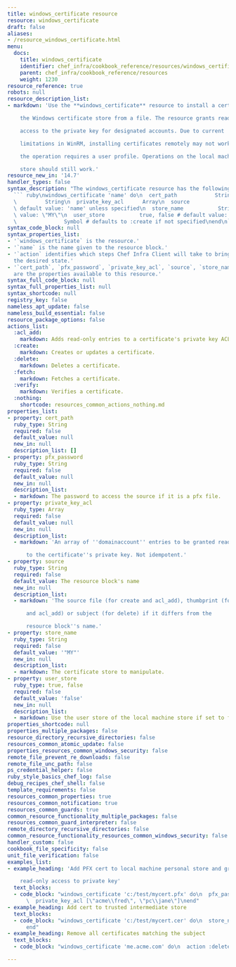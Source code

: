 ```yaml
---
title: windows_certificate resource
resource: windows_certificate
draft: false
aliases:
- /resource_windows_certificate.html
menu:
  docs:
    title: windows_certificate
    identifier: chef_infra/cookbook_reference/resources/windows_certificate windows_certificate
    parent: chef_infra/cookbook_reference/resources
    weight: 1230
resource_reference: true
robots: null
resource_description_list:
- markdown: 'Use the **windows_certificate** resource to install a certificate into

    the Windows certificate store from a file. The resource grants read-only

    access to the private key for designated accounts. Due to current

    limitations in WinRM, installing certificates remotely may not work if

    the operation requires a user profile. Operations on the local machine

    store should still work.'
resource_new_in: '14.7'
handler_types: false
syntax_description: "The windows_certificate resource has the following syntax:\n\n\
  ``` ruby\nwindows_certificate 'name' do\n  cert_path            String\n  pfx_password\
  \         String\n  private_key_acl      Array\n  source               String #\
  \ default value: 'name' unless specified\n  store_name           String # default\
  \ value: \"MY\"\n  user_store           true, false # default value: false\n  action\
  \               Symbol # defaults to :create if not specified\nend\n```"
syntax_code_block: null
syntax_properties_list:
- '`windows_certificate` is the resource.'
- '`name` is the name given to the resource block.'
- '`action` identifies which steps Chef Infra Client will take to bring the node into
  the desired state.'
- '`cert_path`, `pfx_password`, `private_key_acl`, `source`, `store_name`, and `user_store`
  are the properties available to this resource.'
syntax_full_code_block: null
syntax_full_properties_list: null
syntax_shortcode: null
registry_key: false
nameless_apt_update: false
nameless_build_essential: false
resource_package_options: false
actions_list:
  :acl_add:
    markdown: Adds read-only entries to a certificate's private key ACL.
  :create:
    markdown: Creates or updates a certificate.
  :delete:
    markdown: Deletes a certificate.
  :fetch:
    markdown: Fetches a certificate.
  :verify:
    markdown: Verifies a certificate.
  :nothing:
    shortcode: resources_common_actions_nothing.md
properties_list:
- property: cert_path
  ruby_type: String
  required: false
  default_value: null
  new_in: null
  description_list: []
- property: pfx_password
  ruby_type: String
  required: false
  default_value: null
  new_in: null
  description_list:
  - markdown: The password to access the source if it is a pfx file.
- property: private_key_acl
  ruby_type: Array
  required: false
  default_value: null
  new_in: null
  description_list:
  - markdown: 'An array of ''domainaccount'' entries to be granted read-only access

      to the certificate''s private key. Not idempotent.'
- property: source
  ruby_type: String
  required: false
  default_value: The resource block's name
  new_in: null
  description_list:
  - markdown: 'The source file (for create and acl_add), thumbprint (for delete

      and acl_add) or subject (for delete) if it differs from the

      resource block''s name.'
- property: store_name
  ruby_type: String
  required: false
  default_value: '"MY"'
  new_in: null
  description_list:
  - markdown: The certificate store to manipulate.
- property: user_store
  ruby_type: true, false
  required: false
  default_value: 'false'
  new_in: null
  description_list:
  - markdown: Use the user store of the local machine store if set to false.
properties_shortcode: null
properties_multiple_packages: false
resource_directory_recursive_directories: false
resources_common_atomic_update: false
properties_resources_common_windows_security: false
remote_file_prevent_re_downloads: false
remote_file_unc_path: false
ps_credential_helper: false
ruby_style_basics_chef_log: false
debug_recipes_chef_shell: false
template_requirements: false
resources_common_properties: true
resources_common_notification: true
resources_common_guards: true
common_resource_functionality_multiple_packages: false
resources_common_guard_interpreter: false
remote_directory_recursive_directories: false
common_resource_functionality_resources_common_windows_security: false
handler_custom: false
cookbook_file_specificity: false
unit_file_verification: false
examples_list:
- example_heading: 'Add PFX cert to local machine personal store and grant accounts

    read-only access to private key'
  text_blocks:
  - code_block: "windows_certificate 'c:/test/mycert.pfx' do\n  pfx_password 'password'\n\
      \  private_key_acl [\"acme\\fred\", \"pc\\jane\"]\nend"
- example_heading: Add cert to trusted intermediate store
  text_blocks:
  - code_block: "windows_certificate 'c:/test/mycert.cer' do\n  store_name 'CA'\n\
      end"
- example_heading: Remove all certificates matching the subject
  text_blocks:
  - code_block: "windows_certificate 'me.acme.com' do\n  action :delete\nend"

---
```

